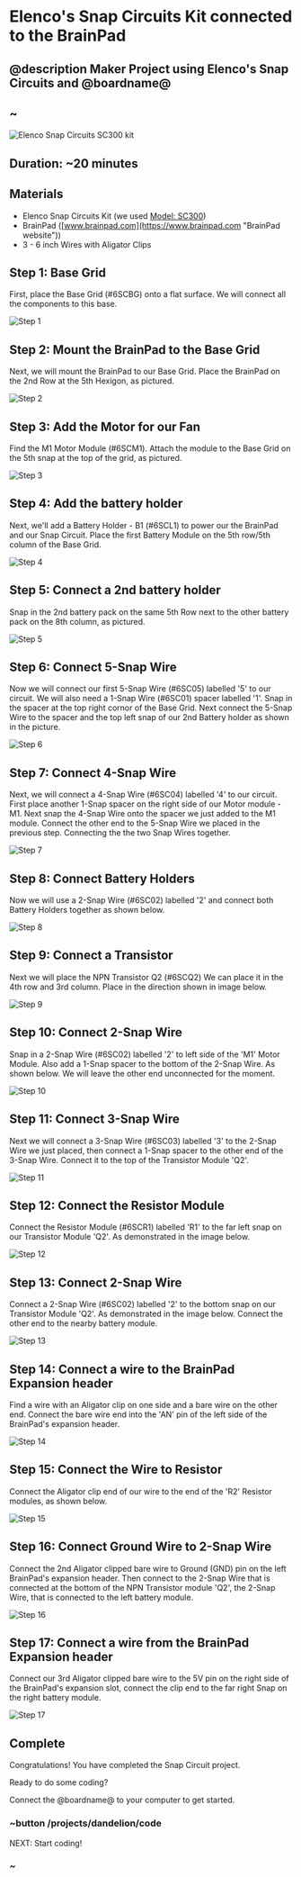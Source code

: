 # Elenco's Snap Circuits Kit connected to the BrainPad
## @description Maker Project using Elenco's Snap Circuits and @boardname@

## ~

![Elenco Snap Circuits SC300 kit](/static/cp/projects/snapCircuits/kit.jpg)

## Duration: ~20 minutes

## Materials
  * Elenco Snap Circuits Kit (we used [Model: SC300](https://www.elenco.com/brand/snap-circuits/ "Elenco website"))
  * BrainPad ([www.brainpad.com](https://www.brainpad.com "BrainPad website")) 
  * 3 - 6 inch Wires with Aligator Clips

## Step 1: Base Grid

First, place the Base Grid (#6SCBG) onto a flat surface. We will connect all the components to this base. 

![Step 1](/static/cp/projects/snapCircuits/step1.jpg)

## Step 2: Mount the BrainPad to the Base Grid

Next, we will mount the BrainPad to our Base Grid. Place the BrainPad on the 2nd Row at the 5th Hexigon, as pictured. 

![Step 2](/static/cp/projects/snapCircuits/step2.jpg)

## Step 3: Add the Motor for our Fan

Find the M1 Motor Module (#6SCM1). Attach the module to the Base Grid on the 5th snap at the top of the grid, as pictured. 

![Step 3](/static/cp/projects/snapCircuits/step3.jpg)

## Step 4: Add the battery holder

Next, we'll add a Battery Holder - B1 (#6SCL1) to power our the BrainPad and our Snap Circuit. Place the first Battery Module on the 5th row/5th column of the Base Grid. 

![Step 4](/static/cp/projects/snapCircuits/step4.jpg)

## Step 5: Connect a 2nd battery holder

Snap in the 2nd battery pack on the same 5th Row next to the other battery pack on the 8th column, as pictured.  

![Step 5](/static/cp/projects/snapCircuits/step5.jpg)

## Step 6: Connect 5-Snap Wire

Now we will connect our first 5-Snap Wire (#6SC05) labelled '5' to our circuit. We will also need a 1-Snap Wire (#6SC01) spacer labelled '1'. Snap in the spacer at the top right cornor of the Base Grid. Next connect the 5-Snap Wire to the spacer and the top left snap of our 2nd Battery holder as shown in the picture. 

![Step 6](/static/cp/projects/snapCircuits/step6.jpg)

## Step 7: Connect 4-Snap Wire

Next, we will connect a 4-Snap Wire (#6SC04) labelled '4' to our circuit. First place another 1-Snap spacer on the right side of our Motor module - M1. Next snap the 4-Snap Wire onto the spacer we just added to the M1 module. Connect the other end to the 5-Snap Wire we placed in the previous step. Connecting the the two Snap Wires together.  

![Step 7](/static/cp/projects/snapCircuits/step7.jpg)

## Step 8: Connect Battery Holders

Now we will use a 2-Snap Wire (#6SC02) labelled '2' and connect both Battery Holders together as shown below. 

![Step 8](/static/cp/projects/snapCircuits/step8.jpg)

## Step 9: Connect a Transistor

Next we will place the NPN Transistor Q2 (#6SCQ2) We can place it in the 4th row and 3rd column. Place in the direction shown in image below.   

![Step 9](/static/cp/projects/snapCircuits/step9.jpg)

## Step 10: Connect 2-Snap Wire

Snap in a 2-Snap Wire (#6SC02) labelled '2' to left side of the 'M1' Motor Module. Also add a 1-Snap spacer to the bottom of the 2-Snap Wire. As shown below. We will leave the other end unconnected for the moment. 

![Step 10](/static/cp/projects/snapCircuits/step10.jpg)

## Step 11: Connect 3-Snap Wire

Next we will connect a 3-Snap Wire (#6SC03) labelled '3' to the 2-Snap Wire we just placed, then connect a 1-Snap spacer to the other end of the 3-Snap Wire. Connect it to the top of the Transistor Module 'Q2'.

![Step 11](/static/cp/projects/snapCircuits/step11.jpg)

## Step 12: Connect the Resistor Module

Connect the Resistor Module (#6SCR1) labelled 'R1' to the far left snap on our Transistor Module 'Q2'. As demonstrated in the image below. 

![Step 12](/static/cp/projects/snapCircuits/step12.jpg)


## Step 13: Connect 2-Snap Wire

Connect a 2-Snap Wire (#6SC02) labelled '2' to the bottom snap on our Transistor Module 'Q2'. As demonstrated in the image below. Connect the other end to the nearby battery module. 

![Step 13](/static/cp/projects/snapCircuits/step13.jpg)

## Step 14: Connect a wire to the BrainPad Expansion header

Find a wire with an Aligator clip on one side and a bare wire on the other end. 
Connect the bare wire end into the 'AN' pin of the left side of the BrainPad's expansion header.  

![Step 14](/static/cp/projects/snapCircuits/step14.jpg)

## Step 15: Connect the Wire to Resistor

Connect the Aligator clip end of our wire to the end of the 'R2' Resistor modules, as shown below. 

![Step 15](/static/cp/projects/snapCircuits/step15.jpg)

## Step 16: Connect Ground Wire to 2-Snap Wire

Connect the 2nd Aligator clipped bare wire to Ground (GND) pin on the left BrainPad's expansion header. Then connect to the 2-Snap Wire that is connected at the bottom of the NPN Transistor module 'Q2', the 2-Snap Wire, that is connected to the left battery module. 

![Step 16](/static/cp/projects/snapCircuits/step16.jpg)

## Step 17: Connect a wire from the BrainPad Expansion header

Connect our 3rd Aligator clipped bare wire to the 5V pin on the right side of the BrainPad's expansion slot, connect the clip end to the far right Snap on the right battery module. 

![Step 17](/static/cp/projects/snapCircuits/step17.jpg)

## Complete

Congratulations! You have completed the Snap Circuit project. 

Ready to do some coding?

Connect the @boardname@ to your computer to get started.


### ~button /projects/dandelion/code
NEXT: Start coding!
### ~